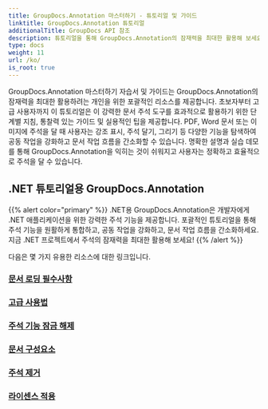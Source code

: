 ```yaml
---
title: GroupDocs.Annotation 마스터하기 - 튜토리얼 및 가이드
linktitle: GroupDocs.Annotation 튜토리얼
additionalTitle: GroupDocs API 참조
description: 튜토리얼을 통해 GroupDocs.Annotation의 잠재력을 최대한 활용해 보세요. 포괄적인 가이드와 팁을 통해 협업을 강화하고 워크플로를 간소화하세요.
type: docs
weight: 11
url: /ko/
is_root: true
---
```


GroupDocs.Annotation 마스터하기 자습서 및 가이드는 GroupDocs.Annotation의 잠재력을 최대한 활용하려는 개인을 위한 포괄적인 리소스를 제공합니다. 초보자부터 고급 사용자까지 이 튜토리얼은 이 강력한 문서 주석 도구를 효과적으로 활용하기 위한 단계별 지침, 통찰력 있는 가이드 및 실용적인 팁을 제공합니다. PDF, Word 문서 또는 이미지에 주석을 달 때 사용자는 강조 표시, 주석 달기, 그리기 등 다양한 기능을 탐색하여 공동 작업을 강화하고 문서 작업 흐름을 간소화할 수 있습니다. 명확한 설명과 실습 데모를 통해 GroupDocs.Annotation을 익히는 것이 쉬워지고 사용자는 정확하고 효율적으로 주석을 달 수 있습니다.

## .NET 튜토리얼용 GroupDocs.Annotation
{{% alert color="primary" %}}
.NET용 GroupDocs.Annotation은 개발자에게 .NET 애플리케이션을 위한 강력한 주석 기능을 제공합니다. 포괄적인 튜토리얼을 통해 주석 기능을 원활하게 통합하고, 공동 작업을 강화하고, 문서 작업 흐름을 간소화하세요. 지금 .NET 프로젝트에서 주석의 잠재력을 최대한 활용해 보세요!
{{% /alert %}}

다음은 몇 가지 유용한 리소스에 대한 링크입니다.
 
### [문서 로딩 필수사항](./net/document-loading-essentials/)
### [고급 사용법](./net/advanced-usage/)
### [주석 기능 잠금 해제](./net/unlocking-annotation-power/)
### [문서 구성요소](./net/document-components/)
### [주석 제거](./net/removing-annotations/)
### [라이센스 적용](./net/applying-licenses/)


